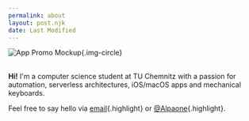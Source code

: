 ```yaml
---
permalink: about
layout: post.njk
date: Last Modified
---
```

![App Promo Mockup](/img/profile.webp){.img-circle}

<br/>**Hi!** I'm a computer science student at TU Chemnitz with a passion for automation, serverless architectures, iOS/macOS apps and mechanical keyboards.

Feel free to say hello via [email](mailto:mail@janhuelsmann.com){.highlight} or [@Alpaone](https://twitter.com/alpaone){.highlight}.
